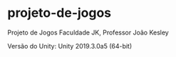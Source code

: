 # projeto-de-jogos
Projeto de Jogos Faculdade JK, Professor João Kesley

Versão do Unity: Unity 2019.3.0a5 (64-bit)

